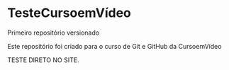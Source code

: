 # TesteCursoemVídeo
 Primeiro repositório versionado


Este repositório foi criado para o curso de Git e GitHub da CursoemVídeo

TESTE DIRETO NO SITE.
